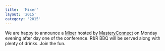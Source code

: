 ```yaml
---
title:  'Mixer'
layout: '2015'
category: '2015'
---
```

We are happy to announce a [Mixer](/2015/mixer) hosted by [MasteryConnect](/2015/sponsors#masteryconnect) on Monday evening after day one of the conference. R&R BBQ will be served along with plenty of drinks. Join the fun.
